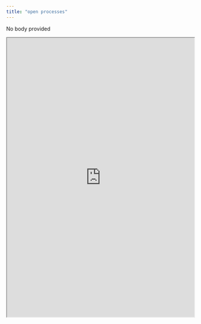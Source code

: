 ```yaml
---
title: "open processes"
---
```


No body provided
<iframe height="750" width="100%" src="https://ewelton.github.io/ktest/wiki.html#open%20processes"></iframe>
